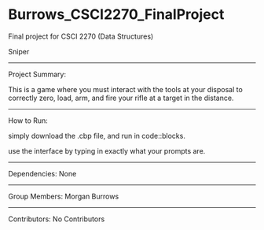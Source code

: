 # Burrows_CSCI2270_FinalProject
Final project for CSCI 2270 (Data Structures)

Sniper

-------------------
Project Summary:

This is a game where you must interact with the tools at your disposal to correctly zero, load, arm, and fire your rifle at a target in the distance.

-------------------
How to Run:

simply download the .cbp file, and run in code::blocks.

use the interface by typing in exactly what your prompts are.

-------------------
Dependencies:
None

-------------------
Group Members:
Morgan Burrows

-------------------
Contributors:
No Contributors
